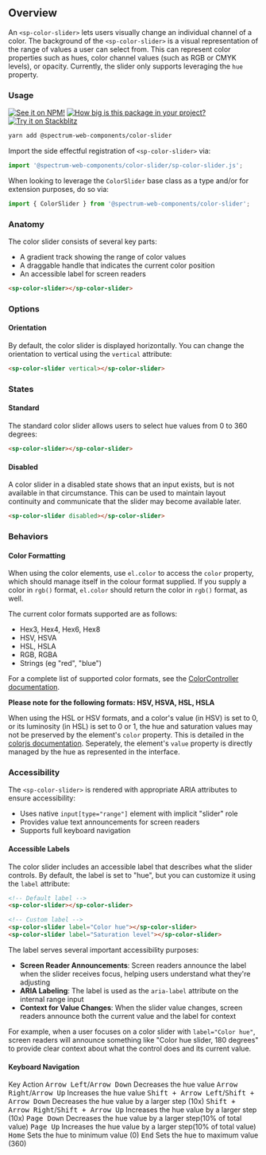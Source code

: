 ## Overview

An `<sp-color-slider>` lets users visually change an individual channel of a color. The background of the `<sp-color-slider>` is a visual representation of the range of values a user can select from. This can represent color properties such as hues, color channel values (such as RGB or CMYK levels), or opacity. Currently, the slider only supports leveraging the `hue` property.

### Usage

[![See it on NPM!](https://img.shields.io/npm/v/@spectrum-web-components/color-slider?style=for-the-badge)](https://www.npmjs.com/package/@spectrum-web-components/color-slider)
[![How big is this package in your project?](https://img.shields.io/bundlephobia/minzip/@spectrum-web-components/color-slider?style=for-the-badge)](https://bundlephobia.com/result?p=@spectrum-web-components/color-slider)
[![Try it on Stackblitz](https://img.shields.io/badge/Try%20it%20on-Stackblitz-blue?style=for-the-badge)](https://stackblitz.com/edit/vitejs-vite-enye2vau)

```bash
yarn add @spectrum-web-components/color-slider
```

Import the side effectful registration of `<sp-color-slider>` via:

```javascript
import '@spectrum-web-components/color-slider/sp-color-slider.js';
```

When looking to leverage the `ColorSlider` base class as a type and/or for extension purposes, do so via:

```javascript
import { ColorSlider } from '@spectrum-web-components/color-slider';
```

### Anatomy

The color slider consists of several key parts:

- A gradient track showing the range of color values
- A draggable handle that indicates the current color position
- An accessible label for screen readers

```html
<sp-color-slider></sp-color-slider>
```

### Options

#### Orientation

By default, the color slider is displayed horizontally. You can change the orientation to vertical using the `vertical` attribute:

```html
<sp-color-slider vertical></sp-color-slider>
```

### States

#### Standard

The standard color slider allows users to select hue values from 0 to 360 degrees:

```html
<sp-color-slider></sp-color-slider>
```

#### Disabled

A color slider in a disabled state shows that an input exists, but is not available in that circumstance. This can be used to maintain layout continuity and communicate that the slider may become available later.

```html
<sp-color-slider disabled></sp-color-slider>
```

### Behaviors

#### Color Formatting

When using the color elements, use `el.color` to access the `color` property, which should manage itself in the colour format supplied. If you supply a color in `rgb()` format, `el.color` should return the color in `rgb()` format, as well.

The current color formats supported are as follows:

- Hex3, Hex4, Hex6, Hex8
- HSV, HSVA
- HSL, HSLA
- RGB, RGBA
- Strings (eg "red", "blue")

For a complete list of supported color formats, see the [ColorController documentation](/tools/color-controller#supported-color-formats).

**Please note for the following formats: HSV, HSVA, HSL, HSLA**

When using the HSL or HSV formats, and a color's value (in HSV) is set to 0, or its luminosity (in HSL) is set to 0 or 1, the hue and saturation values may not be preserved by the element's `color` property. This is detailed in the [colorjs documentation](https://colorjs.io/docs/). Seperately, the element's `value` property is directly managed by the hue as represented in the interface.

### Accessibility

The `<sp-color-slider>` is rendered with appropriate ARIA attributes to ensure accessibility:

- Uses native `input[type="range"]` element with implicit "slider" role
- Provides value text announcements for screen readers
- Supports full keyboard navigation

#### Accessible Labels

The color slider includes an accessible label that describes what the slider controls. By default, the label is set to "hue", but you can customize it using the `label` attribute:

```html
<!-- Default label -->
<sp-color-slider></sp-color-slider>

<!-- Custom label -->
<sp-color-slider label="Color hue"></sp-color-slider>
<sp-color-slider label="Saturation level"></sp-color-slider>
```

The label serves several important accessibility purposes:

- **Screen Reader Announcements**: Screen readers announce the label when the slider receives focus, helping users understand what they're adjusting
- **ARIA Labeling**: The label is used as the `aria-label` attribute on the internal range input
- **Context for Value Changes**: When the slider value changes, screen readers announce both the current value and the label for context

For example, when a user focuses on a color slider with `label="Color hue"`, screen readers will announce something like "Color hue slider, 180 degrees" to provide clear context about what the control does and its current value.

#### Keyboard Navigation

<sp-table>
    <sp-table-head>
        <sp-table-head-cell>Key</sp-table-head-cell>
        <sp-table-head-cell>Action</sp-table-head-cell>
    </sp-table-head>
    <sp-table-body>
        <sp-table-row>
            <sp-table-cell><kbd>Arrow Left</kbd>/<kbd>Arrow Down</kbd></sp-table-cell>
            <sp-table-cell>Decreases the hue value</sp-table-cell>
        </sp-table-row>
        <sp-table-row>
            <sp-table-cell><kbd>Arrow Right</kbd>/<kbd>Arrow Up</kbd></sp-table-cell>
            <sp-table-cell>Increases the hue value</sp-table-cell>
        </sp-table-row>
        <sp-table-row>
            <sp-table-cell><kbd>Shift + Arrow Left</kbd>/<kbd>Shift + Arrow Down</kbd></sp-table-cell>
            <sp-table-cell>Decreases the hue value by a larger step (10x)</sp-table-cell>
        </sp-table-row>
        <sp-table-row>
            <sp-table-cell><kbd>Shift + Arrow Right</kbd>/<kbd>Shift + Arrow Up</kbd></sp-table-cell>
            <sp-table-cell>Increases the hue value by a larger step (10x)</sp-table-cell>
        </sp-table-row>
        <sp-table-row>
            <sp-table-cell><kbd>Page Down</kbd></sp-table-cell>
            <sp-table-cell>Decreases the hue value by a larger step(10% of total value)</sp-table-cell>
        </sp-table-row>
        <sp-table-row>
            <sp-table-cell><kbd>Page Up</kbd></sp-table-cell>
            <sp-table-cell>Increases the hue value by a larger step(10% of total value)</sp-table-cell>
        </sp-table-row>
        <sp-table-row>
            <sp-table-cell><kbd>Home</kbd></sp-table-cell>
            <sp-table-cell>Sets the hue to minimum value (0)</sp-table-cell>
        </sp-table-row>
        <sp-table-row>
            <sp-table-cell><kbd>End</kbd></sp-table-cell>
            <sp-table-cell>Sets the hue to maximum value (360)</sp-table-cell>
        </sp-table-row>
    </sp-table-body>
</sp-table>
